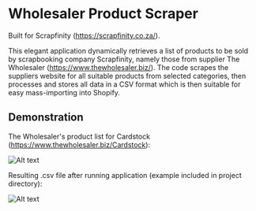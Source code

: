 # Wholesaler Product Scraper
Built for Scrapfinity (https://scrapfinity.co.za/).

This elegant application dynamically retrieves a list of products to be sold by scrapbooking company Scrapfinity, namely those from supplier The Wholesaler (https://www.thewholesaler.biz/). The code scrapes the suppliers website for all suitable products from selected categories, then processes and stores all data in a CSV format which is then suitable for easy mass-importing into Shopify.

## Demonstration
The Wholesaler's product list for Cardstock (https://www.thewholesaler.biz/Cardstock):

![Alt text](https://imgur.com/8Yat0Ch)

Resulting .csv file after running application (example included in project directory):

![Alt text](https://imgur.com/nSL7Qe8)
